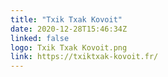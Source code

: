 ```yaml
---
title: "Txik Txak Kovoit"
date: 2020-12-28T15:46:34Z
linked: false
logo: Txik Txak Kovoit.png
link: https://txiktxak-kovoit.fr/
---
```

